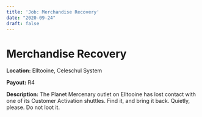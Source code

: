 ```yaml
---
title: 'Job: Merchandise Recovery'
date: "2020-09-24"
draft: false
---
```



# Merchandise Recovery


**Location:** Elltooine, Celeschul System

**Payout:** R4

**Description:** The Planet Mercenary outlet on Elltooine has lost contact with one of its Customer Activation shuttles. Find it, and bring it back. Quietly, please. Do not loot it.
